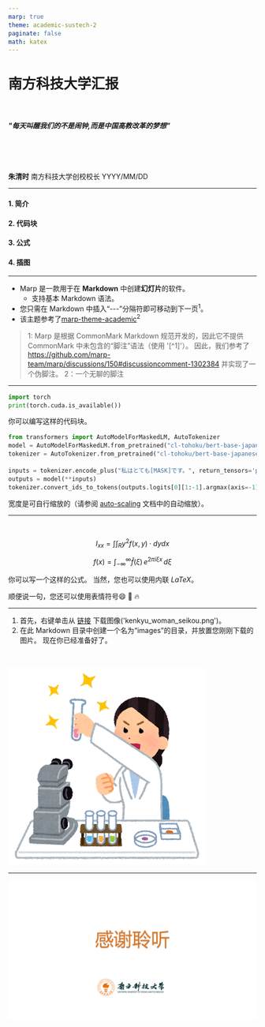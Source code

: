 ```yaml
---
marp: true
theme: academic-sustech-2
paginate: false
math: katex
---
```


<!-- _class: lead -->

# 南方科技大学汇报


<br>

#### *"每天叫醒我们的不是闹钟,而是中国高教改革的梦想"*


<br>

<br>

<br>

**朱清时**
南方科技大学创校校长
YYYY/MM/DD



---
<!-- backgroundImage: url("./images/theme/background.png") -->
<!-- _header: 目录 -->



#### 1. 简介
#### 2. 代码块
#### 3. 公式
#### 4. 插图

---

<!-- _header: 简介 -->

- Marp 是一款用于在 **Markdown** 中创建**幻灯片**的软件。
  - 支持基本 Markdown 语法。
- 您只需在 Markdown 中插入“---”分隔符即可移动到下一页$^1$。
- 该主题参考了[marp-theme-academic](https://github.com/kaisugi/marp-theme-academic)$^2$


> 1: Marp 是根据 CommonMark Markdown 规范开发的，因此它不提供 CommonMark 中未包含的“脚注”语法（使用 '[^1]'）。 因此，我们参考了 https://github.com/marp-team/marp/discussions/150#discussioncomment-1302384 并实现了一个伪脚注。
> 2：一个无聊的脚注

---

<!-- _header: 代码块 -->

```python
import torch
print(torch.cuda.is_available())
```

你可以编写这样的代码块。

```python
from transformers import AutoModelForMaskedLM, AutoTokenizer
model = AutoModelForMaskedLM.from_pretrained("cl-tohoku/bert-base-japanese-whole-word-masking")
tokenizer = AutoTokenizer.from_pretrained("cl-tohoku/bert-base-japanese-whole-word-masking")

inputs = tokenizer.encode_plus("私はとても[MASK]です。", return_tensors='pt')
outputs = model(**inputs)
tokenizer.convert_ids_to_tokens(outputs.logits[0][1:-1].argmax(axis=-1))
```

宽度是可自行缩放的（请参阅 [auto-scaling](https://github.com/marp-team/marp-core#auto-scaling-features) 文档中的自动缩放）。

---

<!-- _header: 公式 -->
<br>

$$ I_{xx}=\int\int_Ry^2f(x,y)\cdot{}dydx $$

$$
f(x) = \int_{-\infty}^\infty
    \hat f(\xi)\,e^{2 \pi i \xi x}
    \,d\xi
$$

你可以写一个这样的公式。 当然，您也可以使用内联 $LaTeX$。  

顺便说一句，您还可以使用表情符号:smile: :art: :fire:


<!-- _footer:  总结框模板！ 在这里进行单行总结！ -->
---

<!-- _header: 插图 -->

1. 首先，右键单击从 [链接](https://www.irasutoya.com/2018/10/blog-post_723.html) 下载图像('kenkyu_woman_seikou.png')。
2. 在此 Markdown 目录中创建一个名为“images”的目录，并放置您刚刚下载的图片。 现在你已经准备好了。

<br>

![w:300 center](./images/kenkyu_woman_seikou.png)


---
![bg](./images/theme/thanks.png)
